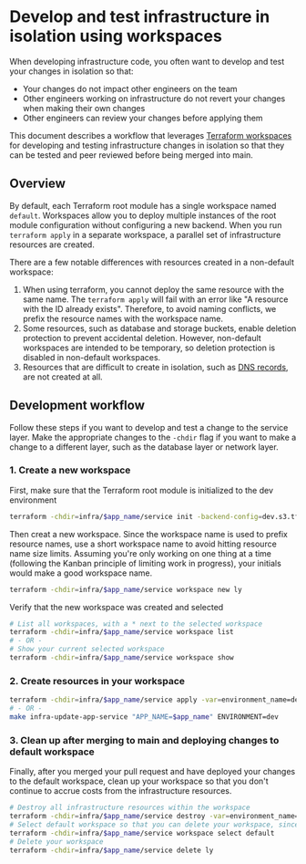 # Develop and test infrastructure in isolation using workspaces

When developing infrastructure code, you often want to develop and test your changes in isolation so that:

- Your changes do not impact other engineers on the team
- Other engineers working on infrastructure do not revert your changes when making their own changes
- Other engineers can review your changes before applying them

This document describes a workflow that leverages [Terraform workspaces](https://developer.hashicorp.com/terraform/language/state/workspaces) for developing and testing infrastructure changes in isolation so that they can be tested and peer reviewed before being merged into main.

## Overview

By default, each Terraform root module has a single workspace named `default`. Workspaces allow you to deploy multiple instances of the root module configuration without configuring a new backend. When you run `terraform apply` in a separate workspace, a parallel set of infrastructure resources are created.

There are a few notable differences with resources created in a non-default workspace:

1. When using terraform, you cannot deploy the same resource with the same name. The `terraform apply` will fail with an error like "A resource with the ID already exists". Therefore, to avoid naming conflicts, we prefix the resource names with the workspace name.
2. Some resources, such as database and storage buckets, enable deletion protection to prevent accidental deletion. However, non-default workspaces are intended to be temporary, so deletion protection is disabled in non-default workspaces.
3. Resources that are difficult to create in isolation, such as [DNS records](https://github.com/navapbc/template-infra/blob/2cda6da18c84aa5a3dfb038ab32be4fac363af21/infra/modules/service/dns.tf#L3), are not created at all.

## Development workflow

Follow these steps if you want to develop and test a change to the service layer. Make the appropriate changes to the `-chdir` flag if you want to make a change to a different layer, such as the database layer or network layer.

### 1. Create a new workspace

First, make sure that the Terraform root module is initialized to the dev environment

```bash
terraform -chdir=infra/$app_name/service init -backend-config=dev.s3.tfbackend
```

Then creat a new workspace. Since the workspace name is used to prefix resource names, use a short workspace name to avoid hitting resource name size limits. Assuming you're only working on one thing at a time (following the Kanban principle of limiting work in progress), your initials would make a good workspace name.

```bash
terraform -chdir=infra/$app_name/service workspace new ly
```

Verify that the new workspace was created and selected

```bash
# List all workspaces, with a * next to the selected workspace
terraform -chdir=infra/$app_name/service workspace list
# - OR -
# Show your current selected workspace
terraform -chdir=infra/$app_name/service workspace show
```

### 2. Create resources in your workspace

```bash
terraform -chdir=infra/$app_name/service apply -var=environment_name=dev
# - OR -
make infra-update-app-service "APP_NAME=$app_name" ENVIRONMENT=dev
```

### 3. Clean up after merging to main and deploying changes to default workspace

Finally, after you merged your pull request and have deployed your changes to the default workspace, clean up your workspace so that you don't continue to accrue costs from the infrastructure resources.

```bash
# Destroy all infrastructure resources within the workspace
terraform -chdir=infra/$app_name/service destroy -var=environment_name=dev
# Select default workspace so that you can delete your workspace, since you can't delete the selected workspace
terraform -chdir=infra/$app_name/service workspace select default
# Delete your workspace
terraform -chdir=infra/$app_name/service delete ly
```
